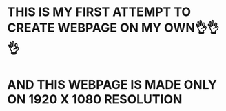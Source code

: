 # THIS IS MY FIRST ATTEMPT TO CREATE WEBPAGE ON MY OWN👌👌👌

#   AND THIS WEBPAGE IS MADE ONLY ON 1920 X 1080 RESOLUTION
